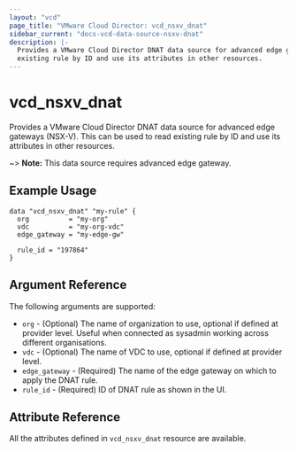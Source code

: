 ```yaml
---
layout: "vcd"
page_title: "VMware Cloud Director: vcd_nsxv_dnat"
sidebar_current: "docs-vcd-data-source-nsxv-dnat"
description: |-
  Provides a VMware Cloud Director DNAT data source for advanced edge gateways (NSX-V). This can be used to read
  existing rule by ID and use its attributes in other resources.
---
```


# vcd\_nsxv\_dnat

Provides a VMware Cloud Director DNAT data source for advanced edge gateways (NSX-V). This can be used to
read existing rule by ID and use its attributes in other resources.

~> **Note:** This data source requires advanced edge gateway.

## Example Usage

```hcl
data "vcd_nsxv_dnat" "my-rule" {
  org          = "my-org"
  vdc          = "my-org-vdc"
  edge_gateway = "my-edge-gw"

  rule_id = "197864"
}
```

## Argument Reference

The following arguments are supported:

* `org` - (Optional) The name of organization to use, optional if defined at provider level. Useful when connected as sysadmin working across different organisations.
* `vdc` - (Optional) The name of VDC to use, optional if defined at provider level.
* `edge_gateway` - (Required) The name of the edge gateway on which to apply the DNAT rule.
* `rule_id` - (Required) ID of DNAT rule as shown in the UI.

## Attribute Reference

All the attributes defined in `vcd_nsxv_dnat` resource are available.
